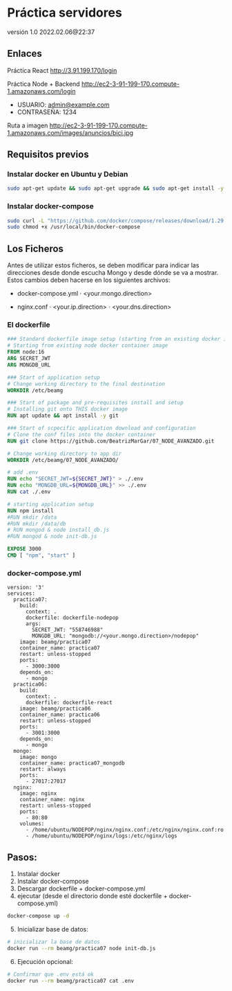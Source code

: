 # Práctica servidores

versión 1.0 2022.02.06@22:37

## Enlaces

Práctica React http://3.91.199.170/login

Práctica Node + Backend http://ec2-3-91-199-170.compute-1.amazonaws.com/login
  - USUARIO: admin@example.com
  - CONTRASEÑA: 1234

Ruta a imagen http://ec2-3-91-199-170.compute-1.amazonaws.com/images/anuncios/bici.jpg

## Requisitos previos

### Instalar docker en Ubuntu y Debian

```bash
sudo apt-get update && sudo apt-get upgrade && sudo apt-get install -y docker
```
### Instalar docker-compose


```bash
sudo curl -L "https://github.com/docker/compose/releases/download/1.29.2/docker-compose-$(uname -s)-$(uname -m)" -o /usr/local/bin/docker-compose
sudo chmod +x /usr/local/bin/docker-compose
```

## Los Ficheros

Antes de utilizar estos ficheros, se deben modificar para indicar las direcciones desde donde escucha Mongo y desde dónde se va a mostrar. Estos cambios deben hacerse en los siguientes archivos:

- docker-compose.yml
    · <your.mongo.direction>

- nginx.conf
    · <your.ip.direction>
    · <your.dns.direction>

### El dockerfile

```Dockerfile
### Standard dockerfile image setup (starting from an existing docker image)
# Starting from existing node docker container image
FROM node:16
ARG SECRET_JWT
ARG MONGDB_URL

### Start of application setup
# Change working directory to the final destination
WORKDIR /etc/beamg

### Start of package and pre-requisites install and setup
# Installing git onto THIS docker image
RUN apt update && apt install -y git

### Start of scpecific application download and configuration
# Clone the conf files into the docker container
RUN git clone https://github.com/BeatrizMarGar/07_NODE_AVANZADO.git

# Change working directory to app dir
WORKDIR /etc/beamg/07_NODE_AVANZADO/

# add .env
RUN echo "SECRET_JWT=${SECRET_JWT}" > ./.env
RUN echo "MONGDB_URL=${MONGDB_URL}" >> ./.env
RUN cat ./.env

# starting application setup
RUN npm install
#RUN mkdir /data
#RUN mkdir /data/db
# RUN mongod & node install_db.js 
#RUN mongod & node init-db.js

EXPOSE 3000
CMD [ "npm", "start" ]
```

### docker-compose.yml
```docker-compose
version: '3'
services:
  practica07:
    build:
      context: .
      dockerfile: dockerfile-nodepop
      args:
        SECRET_JWT: "558746988"
        MONGDB_URL: "mongodb://<your.mongo.direction>/nodepop"
    image: beamg/practica07
    container_name: practica07
    restart: unless-stopped
    ports:
      - 3000:3000
    depends_on:
      - mongo
  practica06:
    build:
      context: .
      dockerfile: dockerfile-react
    image: beamg/practica06
    container_name: practica06
    restart: unless-stopped
    ports:
      - 3001:3000
    depends_on:
      - mongo
  mongo:
    image: mongo
    container_name: practica07_mongodb
    restart: always
    ports:
      - 27017:27017
  nginx:
    image: nginx
    container_name: nginx
    restart: unless-stopped
    ports:
      - 80:80
    volumes:
      - /home/ubuntu/NODEPOP/nginx/nginx.conf:/etc/nginx/nginx.conf:ro
      - /home/ubuntu/NODEPOP/nginx/logs:/etc/nginx/logs

```

## Pasos:

1. Instalar docker
2. Instalar docker-compose
3. Descargar dockerfile + docker-compose.yml
4. ejecutar (desde el directorio donde esté dockerfile + docker-compose.yml)
```bash
docker-compose up -d
```
5. Inicializar base de datos:
```bash
# inicializar la base de datos
docker run --rm beamg/practica07 node init-db.js
``` 
6. Ejecución opcional:
```bash
# Confirmar que .env está ok
docker run --rm beamg/practica07 cat .env
``` 
